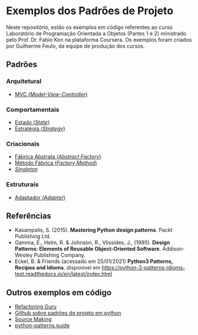 # Exemplos dos Padrões de Projeto

Neste repositório, estão os exemplos em código referentes ao curso Laboratório de Programação Orientada a Objetos (Partes 1 e 2) ministrado pelo Prof. Dr. Fabio Kon na plataforma Coursera. Os exemplos foram criados por Guilherme Feulo, da equipe de produção dos cursos.

## Padrões

### Arquitetural
* [MVC (_Model-View-Controller_)](mvc)

### Comportamentais
* [Estado (_State_)](state)
* [Estratégia (_Strategy_)](strategy)

### Criacionais
* [Fábrica Abstrata (_Abstract Factory_)](abstract_factoory)
* [Método Fábrica (_Factory Method_)](factory_method)
* [_Singleton_](singleton)

### Estruturais
* [Adaptador (_Adapter_)](adapter)


## Referências

* Kasampalis, S. (2015). **Mastering Python design patterns**. Packt Publishing Ltd.
* Gamma, E., Helm, R. & Johnson, R., Vlissides, J., (1995). **Design Patterns: Elements of Reusable Object-Oriented Software**. Addison-Wesley Publishing Company.
* Eckel, B. & Friends (acessado em 25/01/2021) **Python3 Patterns, Recipes and Idioms**. disponível em https://python-3-patterns-idioms-test.readthedocs.io/en/latest/index.html

## Outros exemplos em código

* [Refactoring Guru](https://refactoring.guru/design-patterns/)
* [Github sobre padrões de projeto em python](https://github.com/faif/python-patterns)
* [Source Making](https://sourcemaking.com/design_patterns/)
* [python-patterns.guide](https://sourcemaking.com/design_patterns/)
